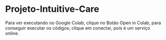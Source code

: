 # Projeto-Intuitive-Care

Para ver executando no Google Colab, clique no Botão Open in Colab, para conseguir executar os códigos, clique em conectar, pois é um serviço online. 
